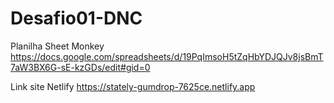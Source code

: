 # Desafio01-DNC

Planilha Sheet Monkey
https://docs.google.com/spreadsheets/d/19PqImsoH5tZqHbYDJQJv8jsBmT7aW3BX6G-sE-kzGDs/edit#gid=0

Link site Netlify
https://stately-gumdrop-7625ce.netlify.app
